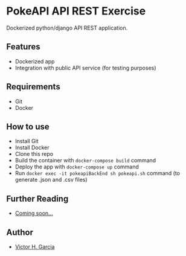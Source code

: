 # PokeAPI API REST Exercise

Dockerized python/django API REST application.

## Features

- Dockerized app
- Integration with public API service (for testing purposes)

## Requirements

- Git
- Docker

## How to use

- Install Git
- Install Docker
- Clone this repo
- Build the container with `docker-compose build` command
- Deploy the app with `docker-compose up` command
- Run `docker exec -it pokeapiBackEnd sh pokeapi.sh` command (to generate .json and .csv files)


## Further Reading

- [Coming soon...](https://)

## Author

- [Victor H. Garcia](https://github.com/vgarcia13)
